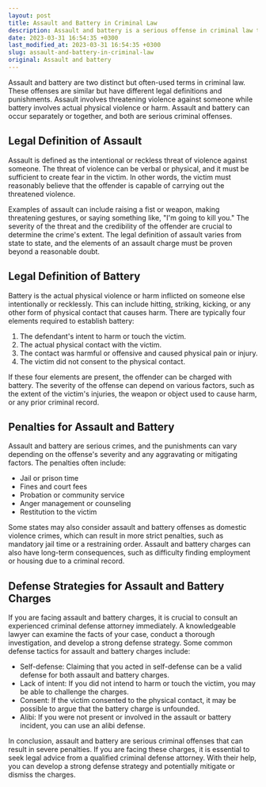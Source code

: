 ```yaml
---
layout: post
title: Assault and Battery in Criminal Law
description: Assault and battery is a serious offense in criminal law that involves physical violence or harm. Learn about the legal definition, penalties, and defense strategies for assault and battery charges.
date: 2023-03-31 16:54:35 +0300
last_modified_at: 2023-03-31 16:54:35 +0300
slug: assault-and-battery-in-criminal-law
original: Assault and battery
---
```


Assault and battery are two distinct but often-used terms in criminal law. These offenses are similar but have different legal definitions and punishments. Assault involves threatening violence against someone while battery involves actual physical violence or harm. Assault and battery can occur separately or together, and both are serious criminal offenses.

## Legal Definition of Assault

Assault is defined as the intentional or reckless threat of violence against someone. The threat of violence can be verbal or physical, and it must be sufficient to create fear in the victim. In other words, the victim must reasonably believe that the offender is capable of carrying out the threatened violence. 

Examples of assault can include raising a fist or weapon, making threatening gestures, or saying something like, "I'm going to kill you." The severity of the threat and the credibility of the offender are crucial to determine the crime's extent. The legal definition of assault varies from state to state, and the elements of an assault charge must be proven beyond a reasonable doubt. 

## Legal Definition of Battery

Battery is the actual physical violence or harm inflicted on someone else intentionally or recklessly. This can include hitting, striking, kicking, or any other form of physical contact that causes harm. There are typically four elements required to establish battery:

1. The defendant's intent to harm or touch the victim.
2. The actual physical contact with the victim.
3. The contact was harmful or offensive and caused physical pain or injury.
4. The victim did not consent to the physical contact.

If these four elements are present, the offender can be charged with battery. The severity of the offense can depend on various factors, such as the extent of the victim's injuries, the weapon or object used to cause harm, or any prior criminal record.

## Penalties for Assault and Battery

Assault and battery are serious crimes, and the punishments can vary depending on the offense's severity and any aggravating or mitigating factors. The penalties often include:

- Jail or prison time
- Fines and court fees
- Probation or community service
- Anger management or counseling
- Restitution to the victim

Some states may also consider assault and battery offenses as domestic violence crimes, which can result in more strict penalties, such as mandatory jail time or a restraining order. Assault and battery charges can also have long-term consequences, such as difficulty finding employment or housing due to a criminal record.

## Defense Strategies for Assault and Battery Charges

If you are facing assault and battery charges, it is crucial to consult an experienced criminal defense attorney immediately. A knowledgeable lawyer can examine the facts of your case, conduct a thorough investigation, and develop a strong defense strategy. Some common defense tactics for assault and battery charges include:

- Self-defense: Claiming that you acted in self-defense can be a valid defense for both assault and battery charges.
- Lack of intent: If you did not intend to harm or touch the victim, you may be able to challenge the charges.
- Consent: If the victim consented to the physical contact, it may be possible to argue that the battery charge is unfounded.
- Alibi: If you were not present or involved in the assault or battery incident, you can use an alibi defense.

In conclusion, assault and battery are serious criminal offenses that can result in severe penalties. If you are facing these charges, it is essential to seek legal advice from a qualified criminal defense attorney. With their help, you can develop a strong defense strategy and potentially mitigate or dismiss the charges.